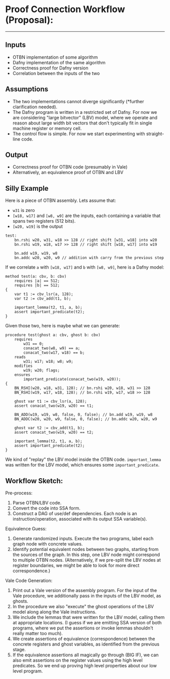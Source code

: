 # Proof Connection Workflow (Proposal):
----

## Inputs
* OTBN implementation of some algorithm
* Dafny implementation of the same algorithm
* Correctness proof for Dafny version
* Correlation between the inputs of the two

## Assumptions
* The two implementations cannot diverge significantly (*further clarification needed). 
* The Dafny program is written in a restricted set of Dafny. For now we are considering "large bitvector" (LBV) model, where we operate and reason about large width bit vectors that don't typically fit in single machine register or memory cell.
* The control flow is simple. For now we start experimenting with straight-line code.

## Output 
* Correctness proof for OTBN code (presumably in Vale)
* Alternatively, an equivalence proof of OTBN and LBV

## Silly Example

Here is a piece of OTBN assembly. Lets assume that:
*  `w31` is zero
* `[w18, w17]` and `[w8, w9]` are the inputs, each containing a variable that spans two registers (512 bits).
* `[w20, w19]` is the output
```
test:
    bn.rshi w20, w31, w18 >> 128 // right shift [w31, w18] into w20
    bn.rshi w19, w18, w17 >> 128 // right shift [w18, w17] into w19

    bn.add w19, w19, w8 
    bn.addc w20, w20, w9 // addition with carry from the previous step
```
If we correlate `a` with `[w18, w17]`  and `b` with `[w8, w9]`, here is a Dafny model:
```
method test(a: cbv, b: cbv)
    requires |a| == 512;
    requires |b| == 512;
{
    var t1 := cbv_lsr(a, 128);
    var t2 := cbv_add(t1, b);

    important_lemma(t2, t1, a, b);
    assert important_predicate(t2);
}
```
Given those two, here is maybe what we can generate:
```
procedure test(ghost a: cbv, ghost b: cbv)
    requires
        w31 == 0;
        conacat_two(w8, w9) == a;
        conacat_two(w17, w18) == b;
    reads
        w31; w17; w18; w8; w9;
    modifies
        w19; w20; flags;
    ensures
        important_predicate(conacat_two(w19, w20));
{
    BN_RSHI(w20, w18, w31, 128); // bn.rshi w20, w18, w31 >> 128
    BN_RSHI(w19, w17, w18, 128); // bn.rshi w19, w17, w18 >> 128

    ghost var t1 := cbv_lsr(a, 128);
    assert conacat_two(w19, w20) == t1;

    BN_ADD(w19, w19, w8, false, 0, false); // bn.add w19, w19, w8
    BN_ADDC(w20, w20, w9, false, 0, false); // bn.addc w20, w20, w9

    ghost var t2 := cbv_add(t1, b);
    assert conacat_two(w19, w20) == t2;

    important_lemma(t2, t1, a, b);
    assert important_predicate(t2);
}
```

We kind of "replay" the LBV model inside the OTBN code. `important_lemma` was written for the LBV model, which ensures some `important_predicate`.

## Workflow Sketch:

Pre-process:

1. Parse OTBN/LBV code. 
2. Convert the code into SSA form.
3. Construct a DAG of use/def dependencies. Each node is an instruction/operation, associated with its output SSA variable(s).

Equivalence Guess:

1. Generate randomized inputs. Execute the two programs, label each graph node with concrete values.
2. Identify potential equivalent nodes between two graphs, starting from the sources of the graph. In this step, one LBV node might correspond to multiple OTBN nodes. (Alternatively, if we pre-split the LBV nodes at register boundaries, we might be able to look for more direct correspondence.)

Vale Code Generation:
1. Print out a Vale version of the assembly program. For the input of the Vale procedure, we additionally pass in the inputs of the LBV model, as ghosts.
2. In the procedure we also "execute" the ghost operations of the LBV model along along the Vale instructions.
3. We include the lemmas that were written for the LBV model, calling them at appropriate locations. (I guess if we are emitting SSA version of both programs, where we put the assertions or invoke lemmas shouldn't really matter too much).
4. We create assertions of equivalence (correspondence) between the concrete registers and ghost variables, as identified from the previous stage.
5. If the equivalence assertions all magically go through (BIG IF), we can also emit assertions on the register values using the high level predicates. So we end up proving high level properties about our low level program. 

<!-- To provide high assurance, cryptographic libraries are often formally verified for correctness. In some cases the verification is done on the high level source code, then a compiler is entrusted to emit the correct assembly. Alternatively, the verification can also be performed on the assembly code directly, since hand-written assembly can often achieve more optimized performance. 

Writing proofs for assembly is far from trivial. (Insert explanations on why this is hard). Writing proofs for a high level model is easier in comparison, albeit still challenging. (Insert explanations on why this is easier). 

In this work we explore a new approach towards verifying assembly implementations. Given a high-level model that is verified and a assembly implementation that needs to be verified
, we attempt to automatically derive the proof of correctness for the latter based on the former. Of course the model and the implementation cannot be arbitrary. For our purpose, we require them to be "semantically close", which we will also explore. 

A proof is consisted of pre/post conditions, invariants and additional assertions that helps it to go through. All of these are made up of predicates, which are claims about various subjects. For our purpose, the subjects of the predicates are relatively simple, where they can be:
* fixed width integers
* array of fixed width integer representing big integer
* ghost values that don't exist in the actual program flow

We note that assembly code also operate around these subjects, except that the values and pointers are stored in registers instead of variables in the high-level model. If we are able to find the correspondence, then we should be able to substitute for the subjects in the existing model to generate a proof for the assembly.  -->
